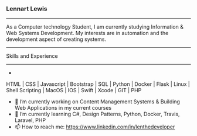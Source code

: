 ### Lennart Lewis
___
As a Computer technology Student, I am currently studying Information & Web Systems Development. My interests are in automation and the development aspect of creating systems. 
___

Skills and Experience
___
* 
HTML | CSS | Javascript | Bootstrap | SQL | Python | Docker | Flask | Linux | Shell Scripting | MacOS | IOS | Swift | Xcode | GIT | PHP

- 🔭 I’m currently working on Content Management Systems & Building Web Applications in my current courses 
- 🌱 I’m currently learning C#, Design Patterns, Python, Docker, Travis, Laravel, PHP 
- 📫 How to reach me: https://www.linkedin.com/in/lenthedeveloper
